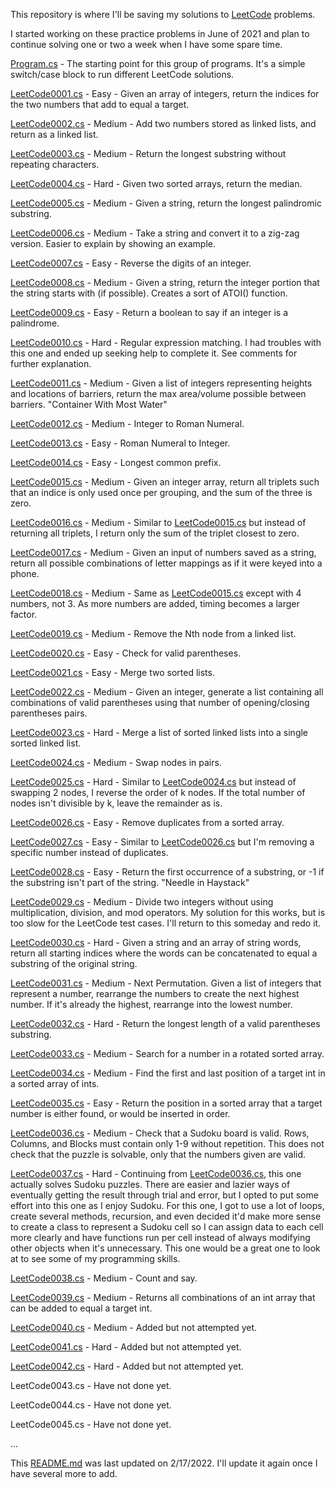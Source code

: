 This repository is where I'll be saving my solutions to [LeetCode](https://leetcode.com/) problems.

I started working on these practice problems in June of 2021 and plan to continue solving one or two a week when I have some spare time.

[Program.cs](https://github.com/tbtaco/Practice/blob/master/Practice/Program.cs) - The starting point for this group of programs.  It's a simple switch/case block to run different LeetCode solutions.

[LeetCode0001.cs](https://github.com/tbtaco/Practice/blob/master/Practice/LeetCode0001.cs) - Easy - Given an array of integers, return the indices for the two numbers that add to equal a target.

[LeetCode0002.cs](https://github.com/tbtaco/Practice/blob/master/Practice/LeetCode0002.cs) - Medium - Add two numbers stored as linked lists, and return as a linked list.

[LeetCode0003.cs](https://github.com/tbtaco/Practice/blob/master/Practice/LeetCode0003.cs) - Medium - Return the longest substring without repeating characters.

[LeetCode0004.cs](https://github.com/tbtaco/Practice/blob/master/Practice/LeetCode0004.cs) - Hard - Given two sorted arrays, return the median.

[LeetCode0005.cs](https://github.com/tbtaco/Practice/blob/master/Practice/LeetCode0005.cs) - Medium - Given a string, return the longest palindromic substring.

[LeetCode0006.cs](https://github.com/tbtaco/Practice/blob/master/Practice/LeetCode0006.cs) - Medium - Take a string and convert it to a zig-zag version.  Easier to explain by showing an example.

[LeetCode0007.cs](https://github.com/tbtaco/Practice/blob/master/Practice/LeetCode0007.cs) - Easy - Reverse the digits of an integer.

[LeetCode0008.cs](https://github.com/tbtaco/Practice/blob/master/Practice/LeetCode0008.cs) - Medium - Given a string, return the integer portion that the string starts with (if possible).  Creates a sort of ATOI() function.

[LeetCode0009.cs](https://github.com/tbtaco/Practice/blob/master/Practice/LeetCode0009.cs) - Easy - Return a boolean to say if an integer is a palindrome.

[LeetCode0010.cs](https://github.com/tbtaco/Practice/blob/master/Practice/LeetCode0010.cs) - Hard - Regular expression matching.  I had troubles with this one and ended up seeking help to complete it.  See comments for further explanation.

[LeetCode0011.cs](https://github.com/tbtaco/Practice/blob/master/Practice/LeetCode0011.cs) - Medium - Given a list of integers representing heights and locations of barriers, return the max area/volume possible between barriers.  "Container With Most Water"

[LeetCode0012.cs](https://github.com/tbtaco/Practice/blob/master/Practice/LeetCode0012.cs) - Medium - Integer to Roman Numeral.

[LeetCode0013.cs](https://github.com/tbtaco/Practice/blob/master/Practice/LeetCode0013.cs) - Easy - Roman Numeral to Integer.

[LeetCode0014.cs](https://github.com/tbtaco/Practice/blob/master/Practice/LeetCode0014.cs) - Easy - Longest common prefix.

[LeetCode0015.cs](https://github.com/tbtaco/Practice/blob/master/Practice/LeetCode0015.cs) - Medium - Given an integer array, return all triplets such that an indice is only used once per grouping, and the sum of the three is zero.

[LeetCode0016.cs](https://github.com/tbtaco/Practice/blob/master/Practice/LeetCode0016.cs) - Medium - Similar to [LeetCode0015.cs](https://github.com/tbtaco/Practice/blob/master/Practice/LeetCode0015.cs) but instead of returning all triplets, I return only the sum of the triplet closest to zero.

[LeetCode0017.cs](https://github.com/tbtaco/Practice/blob/master/Practice/LeetCode0017.cs) - Medium - Given an input of numbers saved as a string, return all possible combinations of letter mappings as if it were keyed into a phone.

[LeetCode0018.cs](https://github.com/tbtaco/Practice/blob/master/Practice/LeetCode0018.cs) - Medium - Same as [LeetCode0015.cs](https://github.com/tbtaco/Practice/blob/master/Practice/LeetCode0015.cs) except with 4 numbers, not 3.  As more numbers are added, timing becomes a larger factor.

[LeetCode0019.cs](https://github.com/tbtaco/Practice/blob/master/Practice/LeetCode0019.cs) - Medium - Remove the Nth node from a linked list.

[LeetCode0020.cs](https://github.com/tbtaco/Practice/blob/master/Practice/LeetCode0020.cs) - Easy - Check for valid parentheses.

[LeetCode0021.cs](https://github.com/tbtaco/Practice/blob/master/Practice/LeetCode0021.cs) - Easy - Merge two sorted lists.

[LeetCode0022.cs](https://github.com/tbtaco/Practice/blob/master/Practice/LeetCode0022.cs) - Medium - Given an integer, generate a list containing all combinations of valid parentheses using that number of opening/closing parentheses pairs.

[LeetCode0023.cs](https://github.com/tbtaco/Practice/blob/master/Practice/LeetCode0023.cs) - Hard - Merge a list of sorted linked lists into a single sorted linked list.

[LeetCode0024.cs](https://github.com/tbtaco/Practice/blob/master/Practice/LeetCode0024.cs) - Medium - Swap nodes in pairs.

[LeetCode0025.cs](https://github.com/tbtaco/Practice/blob/master/Practice/LeetCode0025.cs) - Hard - Similar to [LeetCode0024.cs](https://github.com/tbtaco/Practice/blob/master/Practice/LeetCode0024.cs) but instead of swapping 2 nodes, I reverse the order of k nodes.  If the total number of nodes isn't divisible by k, leave the remainder as is.

[LeetCode0026.cs](https://github.com/tbtaco/Practice/blob/master/Practice/LeetCode0026.cs) - Easy - Remove duplicates from a sorted array.

[LeetCode0027.cs](https://github.com/tbtaco/Practice/blob/master/Practice/LeetCode0027.cs) - Easy - Similar to [LeetCode0026.cs](https://github.com/tbtaco/Practice/blob/master/Practice/LeetCode0026.cs) but I'm removing a specific number instead of duplicates.

[LeetCode0028.cs](https://github.com/tbtaco/Practice/blob/master/Practice/LeetCode0028.cs) - Easy - Return the first occurrence of a substring, or -1 if the substring isn't part of the string.  "Needle in Haystack"

[LeetCode0029.cs](https://github.com/tbtaco/Practice/blob/master/Practice/LeetCode0029.cs) - Medium - Divide two integers without using multiplication, division, and mod operators.  My solution for this works, but is too slow for the LeetCode test cases.  I'll return to this someday and redo it.

[LeetCode0030.cs](https://github.com/tbtaco/Practice/blob/master/Practice/LeetCode0030.cs) - Hard - Given a string and an array of string words, return all starting indices where the words can be concatenated to equal a substring of the original string.

[LeetCode0031.cs](https://github.com/tbtaco/Practice/blob/master/Practice/LeetCode0031.cs) - Medium - Next Permutation.  Given a list of integers that represent a number, rearrange the numbers to create the next highest number.  If it's already the highest, rearrange into the lowest number.

[LeetCode0032.cs](https://github.com/tbtaco/Practice/blob/master/Practice/LeetCode0032.cs) - Hard - Return the longest length of a valid parentheses substring.

[LeetCode0033.cs](https://github.com/tbtaco/Practice/blob/master/Practice/LeetCode0033.cs) - Medium - Search for a number in a rotated sorted array.

[LeetCode0034.cs](https://github.com/tbtaco/Practice/blob/master/Practice/LeetCode0034.cs) - Medium - Find the first and last position of a target int in a sorted array of ints.

[LeetCode0035.cs](https://github.com/tbtaco/Practice/blob/master/Practice/LeetCode0035.cs) - Easy - Return the position in a sorted array that a target number is either found, or would be inserted in order.

[LeetCode0036.cs](https://github.com/tbtaco/Practice/blob/master/Practice/LeetCode0036.cs) - Medium - Check that a Sudoku board is valid.  Rows, Columns, and Blocks must contain only 1-9 without repetition.  This does not check that the puzzle is solvable, only that the numbers given are valid.

[LeetCode0037.cs](https://github.com/tbtaco/Practice/blob/master/Practice/LeetCode0037.cs) - Hard - Continuing from [LeetCode0036.cs](https://github.com/tbtaco/Practice/blob/master/Practice/LeetCode0036.cs), this one actually solves Sudoku puzzles.  There are easier and lazier ways of eventually getting the result through trial and error, but I opted to put some effort into this one as I enjoy Sudoku.  For this one, I got to use a lot of loops, create several methods, recursion, and even decided it'd make more sense to create a class to represent a Sudoku cell so I can assign data to each cell more clearly and have functions run per cell instead of always modifying other objects when it's unnecessary.  This one would be a great one to look at to see some of my programming skills.

[LeetCode0038.cs](https://github.com/tbtaco/Practice/blob/master/Practice/LeetCode0038.cs) - Medium - Count and say.

[LeetCode0039.cs](https://github.com/tbtaco/Practice/blob/master/Practice/LeetCode0039.cs) - Medium - Returns all combinations of an int array that can be added to equal a target int.

[LeetCode0040.cs](https://github.com/tbtaco/Practice/blob/master/Practice/LeetCode0040.cs) - Medium - Added but not attempted yet.

[LeetCode0041.cs](https://github.com/tbtaco/Practice/blob/master/Practice/LeetCode0041.cs) - Hard - Added but not attempted yet.

[LeetCode0042.cs](https://github.com/tbtaco/Practice/blob/master/Practice/LeetCode0042.cs) - Hard - Added but not attempted yet.

LeetCode0043.cs - Have not done yet.

LeetCode0044.cs - Have not done yet.

LeetCode0045.cs - Have not done yet.

...

This [README.md](https://github.com/tbtaco/Practice/blob/master/README.md) was last updated on 2/17/2022.  I'll update it again once I have several more to add.

